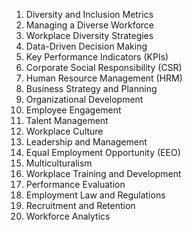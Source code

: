 1. Diversity and Inclusion Metrics
2. Managing a Diverse Workforce
3. Workplace Diversity Strategies
4. Data-Driven Decision Making
5. Key Performance Indicators (KPIs)
6. Corporate Social Responsibility (CSR)
7. Human Resource Management (HRM)
8. Business Strategy and Planning
9. Organizational Development
10. Employee Engagement
11. Talent Management
12. Workplace Culture
13. Leadership and Management
14. Equal Employment Opportunity (EEO)
15. Multiculturalism
16. Workplace Training and Development
17. Performance Evaluation
18. Employment Law and Regulations
19. Recruitment and Retention
20. Workforce Analytics


